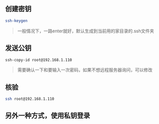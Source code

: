 ## 创建密钥

```bash
ssh-keygen	
```

> 一般情况下，一路enter就好，默认生成到当前用的家目录的.ssh文件夹

## 发送公钥

```bash
ssh-copy-id root@192.168.1.110
```

> 需要确认一下和要输入一次密码，如果不想远程服务器询问，可以修改

## 核验

```bash
ssh root@192.168.1.110
```

## 另外一种方式，使用私钥登录

```

```

